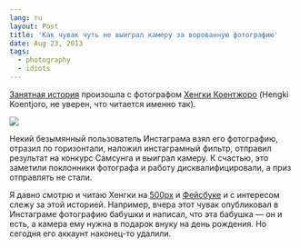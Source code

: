 ```yaml
---
lang: ru
layout: Post
title: 'Как чувак чуть не выиграл камеру за ворованную фотографию'
date: Aug 23, 2013
tags:
  - photography
  - idiots
---
```


[Занятная история](http://imageandview.com/notes1/how-a-stolen-photo-became-a-contest-winner/) произошла с фотографом [Хенгки Коентжоро](http://500px.com/hengki24) (Hengki Koentjoro, не уверен, что читается именно так).

![](/images/blog/samsung-fb-blended.jpg)

Некий безымянный пользователь Инстаграма взял его фотографию, отразил по горизонтали, наложил инстаграмный фильтр, отправил результат на конкурс Самсунга и выиграл камеру. К счастью, это заметили поклонники фотографа и работу дисквалифицировали, а приз отправлять не стали.

Я давно смотрю и читаю Хенгки на [500px](http://500px.com/hengki24) и [Фейсбуке](https://www.facebook.com/koentjoro24) и с интересом слежу за этой историей. Например, вчера этот чувак опубликовал в Инстаграме фотографию бабушки и написал, что эта бабушка — он и есть, а камера ему нужна в подарок внуку на день рождения. Но сегодня его аккаунт наконец-то удалили.
